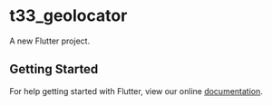 # t33_geolocator

A new Flutter project.

## Getting Started

For help getting started with Flutter, view our online
[documentation](https://flutter.io/).
